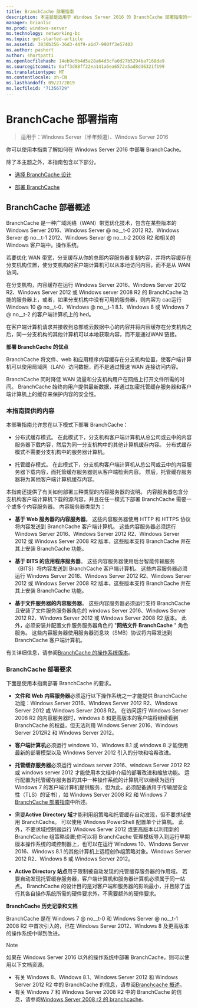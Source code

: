 ```yaml
---
title: BranchCache 部署指南
description: 本主题是适用于 Windows Server 2016 的 BranchCache 部署指南的一部分，它演示了如何在分布式和托管缓存模式下部署 BranchCache，以优化分支机构中的 WAN 带宽使用情况
manager: brianlic
ms.prod: windows-server
ms.technology: networking-bc
ms.topic: get-started-article
ms.assetid: 3830b356-36d3-44f9-a1d7-990ff3e57403
ms.author: pashort
author: shortpatti
ms.openlocfilehash: 14eb9e5b4d5a28a64d3cfa0d27b5294ba7168da9
ms.sourcegitcommit: 6aff3d88ff22ea141a6ea6572a5ad8dd6321f199
ms.translationtype: MT
ms.contentlocale: zh-CN
ms.lasthandoff: 09/27/2019
ms.locfileid: "71356729"
---
```

# <a name="branchcache-deployment-guide"></a>BranchCache 部署指南

>适用于：Windows Server（半年频道）、Windows Server 2016

你可以使用本指南了解如何在 Windows Server 2016 中部署 BranchCache。  
  
除了本主题之外，本指南包含以下部分。  
  
-   [选择 BranchCache 设计](../../branchcache/plan/Choosing-a-BranchCache-Design.md)  
  
-   [部署 BranchCache](../../branchcache/deploy/Deploy-BranchCache.md)  
  
## <a name="branchcache-deployment-overview"></a>BranchCache 部署概述

BranchCache 是一种广域网络（WAN）带宽优化技术，包含在某些版本的 Windows Server 2016、Windows Server @ no__t-0 2012 R2、Windows Server @ no__t-1 2012、Windows Server @ no__t-2 2008 R2 和相关的 Windows 客户端中。操作系统。  
  
若要优化 WAN 带宽，分支缓存从你的总部内容服务器复制内容，并将内容缓存在分支机构位置，使分支机构的客户端计算机可以从本地访问内容，而不是从 WAN 访问。  
  
在分支机构，内容缓存在运行 Windows Server 2016、Windows Server 2012 R2、Windows Server 2012 或 Windows server 2008 R2 的 BranchCache 功能的服务器上，或者，如果分支机构中没有可用的服务器，则内容为 cac运行 Windows 10 @ no__t-0、Windows @ no__t-1 8.1、Windows 8 或 Windows 7 @ no__t-2 的客户端计算机上的 hed。  
  
在客户端计算机请求并接收到总部或云数据中心的内容并将内容缓存在分支机构之后，同一分支机构的其他计算机可以本地获取内容，而不是通过WAN 链接。  
  
**部署 BranchCache 的优点**  
  
BranchCache 将文件、web 和应用程序内容缓存在分支机构位置，使客户端计算机可以使用局域网（LAN）访问数据，而不是通过慢速 WAN 连接访问内容。  
  
BranchCache 同时降低 WAN 流量和分支机构用户在网络上打开文件所需的时间。  BranchCache 始终向用户提供最新数据，并通过加密托管缓存服务器和客户端计算机上的缓存来保护内容的安全性。  
  
### <a name="what-this-guide-provides"></a>本指南提供的内容  
本部署指南允许您在以下模式下部署 BranchCache：  
  
-   分布式缓存模式。 在此模式下，分支机构客户端计算机从总公司或云中的内容服务器下载内容，然后为同一分支机构中的其他计算机缓存内容。 分布式缓存模式不需要分支机构中的服务器计算机。  
  
-   托管缓存模式。 在此模式下，分支机构客户端计算机从总公司或云中的内容服务器下载内容，而托管缓存服务器则从客户端检索内容。 然后，托管缓存服务器将为其他客户端计算机缓存内容。  
  
本指南还提供了有关如何部署三种类型的内容服务器的说明。 内容服务器包含分支机构客户端计算机下载的源内容，并且在任一模式下部署 BranchCache 需要一个或多个内容服务器。 内容服务器类型为：  
  
-   **基于 Web 服务器的内容服务器**。 这些内容服务器使用 HTTP 和 HTTPS 协议将内容发送到 BranchCache 客户端计算机。 这些内容服务器必须运行 Windows Server 2016、Windows Server 2012 R2、Windows Server 2012 或 Windows Server 2008 R2 版本，这些版本支持 BranchCache 并在其上安装 BranchCache 功能。  
  
-   **基于 BITS 的应用程序服务器**。 这些内容服务器使用后台智能传输服务（BITS）将内容发送到 BranchCache 客户端计算机。 这些内容服务器必须运行 Windows Server 2016、Windows Server 2012 R2、Windows Server 2012 或 Windows Server 2008 R2 版本，这些版本支持 BranchCache 并在其上安装 BranchCache 功能。  
  
-   **基于文件服务器的内容服务器**。 这些内容服务器必须运行支持 BranchCache 且安装了文件服务服务器角色的 windows Server 2016、Windows Server 2012 R2、Windows Server 2012 或 Windows Server 2008 R2 版本。 此外，必须安装并配置文件服务服务器角色的 "**网络文件 BranchCache** " 角色服务。 这些内容服务器使用服务器消息块（SMB）协议将内容发送到 BranchCache 客户端计算机。  
  
有关详细信息，请参阅[BranchCache 的操作系统版本](https://technet.microsoft.com/windows-server-docs/networking/branchcache/branchcache#a-namebkmkosaoperating-system-versions-for-branchcache)。  
  
### <a name="branchcache-deployment-requirements"></a>BranchCache 部署要求

下面是使用本指南部署 BranchCache 的要求。  
  
-   **文件和 Web 内容服务器**必须运行以下操作系统之一才能提供 BranchCache 功能：Windows Server 2016、Windows Server 2012 R2、Windows Server 2012 或 Windows Server 2008 R2。 在访问运行 Windows Server 2008 R2 的内容服务器时，windows 8 和更高版本的客户端将继续看到 BranchCache 的权益，但无法利用 Windows Server 2016、Windows Server 2012R2 和 Windows Server 2012。  
  
-   **客户端计算机**必须运行 windows 10、Windows 8.1 或 windows 8 才能使用最新的部署模型以及 Windows Server 2012 引入的分块和哈希改进。  
  
-   **托管缓存服务器**必须运行 windows server 2016、windows Server 2012 R2 或 windows server 2012 才能使用本文档中介绍的部署改进和缩放功能。  运行配置为托管缓存服务器的其中一种操作系统的计算机可以继续为运行 Windows 7 的客户端计算机提供服务，但为此，必须配备适用于传输层安全性（TLS）的证书），如 Windows Server 2008 R2 和 Windows 7 [BranchCache 部署指南](https://technet.microsoft.com/library/ee649232.aspx)中所述。  
  
-   需要**Active Directory 域**才能利用组策略和托管缓存自动发现，但不要求域使用 BranchCache。  可以使用 Windows PowerShell 配置单个计算机。 此外，不要求域控制器运行 Windows Server 2012 或更高版本以利用新的 BranchCache 组策略设置;你可以将 BranchCache 管理模板导入到运行早期版本操作系统的域控制器上，也可以在运行 Windows 10、Windows Server 2016、Windows 8.1 的其他计算机上远程创作组策略对象。Windows Server 2012 R2、Windows 8 或 Windows Server 2012。

-   **Active Directory 站点**用于限制被自动发现的托管缓存服务器的作用域。  若要自动发现托管缓存服务器，客户端计算机和服务器计算机必须属于同一站点。 BranchCache 的设计目的是对客户端和服务器的影响最小，并且除了运行其各自操作系统所需的硬件要求外，不需要额外的硬件要求。  

**BranchCache 历史记录和文档**

BranchCache 是在 Windows 7 @ no__t-0 和 Windows Server @ no__t-1 2008 R2 中首次引入的，已在 Windows Server 2012、Windows 8 及更高版本的操作系统中得到改进。

> [!NOTE]
> 如果在 Windows Server 2016 以外的操作系统中部署 BranchCache，则可以使用以下文档资源。
> 
> - 有关 Windows 8、Windows 8.1、Windows Server 2012 和 Windows Server 2012 R2 中的 BranchCache 的信息，请参阅[Branchcache 概述](https://technet.microsoft.com/library/hh831696.aspx)。  
> - 有关 Windows 7 和 Windows Server 2008 R2 中的 BranchCache 的信息，请参阅[Windows Server 2008 r2 的 branchcache](https://technet.microsoft.com/library/dd996634.aspx)。  
  


